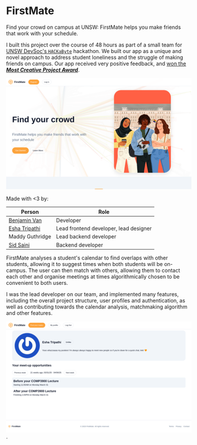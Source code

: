 # FirstMate

Find your crowd on campus at UNSW: FirstMate helps you make friends that work with your schedule.

I built this project over the course of 48 hours as part of a small team for [UNSW DevSoc's `HACKaByte`](https://hackabyte.devpost.com/) hackathon. We built our app as a unique and novel approach to address student loneliness and the struggle of making friends on campus. Our app received very positive feedback, and [won the ***Most Creative Project Award***](https://devpost.com/software/first-mate).

![A screenshot of FirstMate's "hero" landing page](https://github.com/RaisingElephants/first-mate/raw/main/screenshots/hero.png)

Made with \<3 by:

| Person | Role |
| ------ | ---- |
| [Benjamin Van](https://github.com/benjaminvan5) | Developer |
| [Esha Tripathi](https://github.com/theEastBlue) | Lead frontend developer, lead designer |
| Maddy Guthridge | Lead backend developer |
| [Sid Saini](https://github.com/Sid00721) | Backend developer |

FirstMate analyses a student's calendar to find overlaps with other students, allowing it to suggest times when both students will be on-campus. The user can then match with others, allowing them to contact each other and organise meetings at times algorithmically chosen to be convenient to both users.

I was the lead developer on our team, and implemented many features, including the overall project structure, user profiles and authentication, as well as contributing towards the calendar analysis, matchmaking algorithm and other features.

![A screenshot of a FirstMate user's profile page, showing the listed times for potential meet-ups](https://github.com/RaisingElephants/first-mate/raw/main/screenshots/meet-ups.png).

